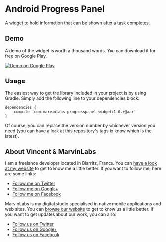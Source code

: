 Android Progress Panel
======================

A widget to hold information that can be shown after a task completes.

## Demo

A demo of the widget is worth a thousand words. You can download it for free on Google Play.

<a href="https://play.google.com/store/apps/details?id=com.marvinlabs.widget.progresspanel.demo">
  <img alt="Demo on Google Play"
         src="http://developer.android.com/images/brand/en_generic_rgb_wo_60.png" />
</a>

## Usage 

The easiest way to get the library included in your project is by using Gradle. Simply add the following line to your dependencies block:

    dependencies {
        compile 'com.marvinlabs:progresspanel-widget:1.0.+@aar'
    }
    
Of course, you can replace the version number by whichever version you need (you can have a look at this repository's tags to know which is the latest).

## About Vincent & MarvinLabs

I am a freelance developer located in Biarritz, France. You can [have a look at my website](http://vincentprat.info) to get to know me a little better. If you want to follow me, here are some links:

* [Follow me on Twitter](http://twitter.com/vpratfr)
* [Follow me on Google+](https://plus.google.com/+VincentPrat)
* [Follow me on Facebook](http://www.facebook.com/vpratfr)

MarvinLabs is my digital studio specialised in native mobile applications and web sites. You can [browse our website](http://www.marvinlabs.com) to get to know us a little better. If you want to get updates about our work, you can also:

* [Follow us on Twitter](http://twitter.com/marvinlabs)
* [Follow us on Google+](https://plus.google.com/+Marvinlabs)
* [Follow us on Facebook](http://www.facebook.com/studio.marvinlabs)